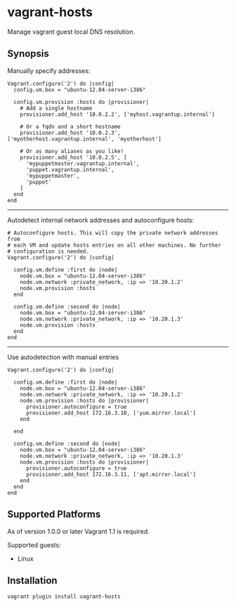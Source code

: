 vagrant-hosts
=============

Manage vagrant guest local DNS resolution.

Synopsis
--------

Manually specify addresses:

    Vagrant.configure('2') do |config|
      config.vm.box = "ubuntu-12.04-server-i386"

      config.vm.provision :hosts do |provisioner|
        # Add a single hostname
        provisioner.add_host '10.0.2.2', ['myhost.vagrantup.internal']

        # Or a fqdn and a short hostname
        provisioner.add_host '10.0.2.3', ['myotherhost.vagrantup.internal', 'myotherhost']

        # Or as many aliases as you like!
        provisioner.add_host '10.0.2.5', [
          'mypuppetmaster.vagrantup.internal',
          'puppet.vagrantup.internal',
          'mypuppetmaster',
          'puppet'
        ]
      end
    end

- - -

Autodetect internal network addresses and autoconfigure hosts:

    # Autoconfigure hosts. This will copy the private network addresses from
    # each VM and update hosts entries on all other machines. No further
    # configuration is needed.
    Vagrant.configure('2') do |config|

      config.vm.define :first do |node|
        node.vm.box = "ubuntu-12.04-server-i386"
        node.vm.network :private_network, :ip => '10.20.1.2'
        node.vm.provision :hosts
      end

      config.vm.define :second do |node|
        node.vm.box = "ubuntu-12.04-server-i386"
        node.vm.network :private_network, :ip => '10.20.1.3'
        node.vm.provision :hosts
      end
    end

- - -

Use autodetection with manual entries

    Vagrant.configure('2') do |config|

      config.vm.define :first do |node|
        node.vm.box = "ubuntu-12.04-server-i386"
        node.vm.network :private_network, :ip => '10.20.1.2'
        node.vm.provision :hosts do |provisioner|
          provisioner.autoconfigure = true
          provisioner.add_host 172.16.3.10, ['yum.mirror.local']
        end

      end

      config.vm.define :second do |node|
        node.vm.box = "ubuntu-12.04-server-i386"
        node.vm.network :private_network, :ip => '10.20.1.3'
        node.vm.provision :hosts do |provisioner|
          provisioner.autoconfigure = true
          provisioner.add_host 172.16.3.11, ['apt.mirror.local']
        end
      end
    end

Supported Platforms
-------------------

As of version 1.0.0 or later Vagrant 1.1 is required.

Supported guests:

  * Linux

Installation
------------

    vagrant plugin install vagrant-hosts
